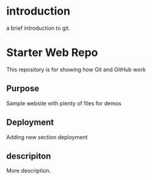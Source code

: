 # introduction
a brief introduction to git.

# Starter Web Repo


This repository is for showing how Git and GitHub work

## Purpose

Sample website with plenty of files for demos

## Deployment
Adding new section deployment

## descripiton
More description.